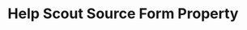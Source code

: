 ---
# -------------------------- #
#     USING THIS TEMPLATE    #
# -------------------------- #

## NEED HELP USING THIS TEMPLATE? SEE:
## https://docs-about-stitch-docs.netlify.com/reference/connect-templates/destination-form-property/
## FOR INSTRUCTIONS & REFERENCE INFO


# -------------------------- #
#        CONTENT TYPE        #
# -------------------------- #

product-type: "connect"
content-type: "api-form"
form-type: "source"
key: "source-form-properties-helpscout-object"


# -------------------------- #
#        OBJECT INFO         #
# -------------------------- #

title: "Help Scout Source Form Property"
api-type: "platform.helpscout"
display-name: "Help Scout"

source-type: "saas"
docs-name: "helpscout"


# -------------------------- #
#       FORM PROPERTIES      #
# -------------------------- #

uses-start-date: true


# -------------------------- #
#       OAUTH PROPERTIES     #
# -------------------------- #

oauth-link: "https://developer.helpscout.com/mailbox-api/overview/authentication/#oauth2-application"

oauth-description: ""

oauth-attributes:
  - name: "client_id"
    type: "string"
    required: true
    credential: true
    description: |
      Your {{ form-property.display-name }} OAuth application client ID.
    value: "<YOUR_OAUTH_CLIENT_ID>"

  - name: "client_secret"
    type: "string"
    required: true
    credential: true
    description: |
      Your {{ form-property.display-name }} OAuth application client secret.
    value: "<YOUR_OAUTH_CLIENT_SECRET>"

  - name: "refresh_token"
    type: "string"
    required: true
    credential: true
    description: |
      A long-lived token that can be used to retrieve new `access_tokens` when old ones expire.
    value: "<REFRESH_TOKEN>"
---